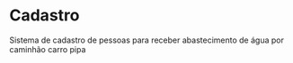 # Cadastro
Sistema de cadastro de pessoas para receber abastecimento de água por caminhão carro pipa
